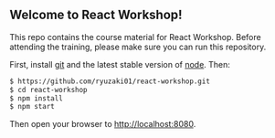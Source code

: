 ## Welcome to React Workshop!

This repo contains the course material for React Workshop. Before attending the training, please make sure you can run this repository.

First, install [git](http://git-scm.com/downloads) and the latest stable version of [node](https://nodejs.org/). Then:

```sh
$ https://github.com/ryuzaki01/react-workshop.git
$ cd react-workshop
$ npm install
$ npm start
```

Then open your browser to [http://localhost:8080](http://localhost:8080).
